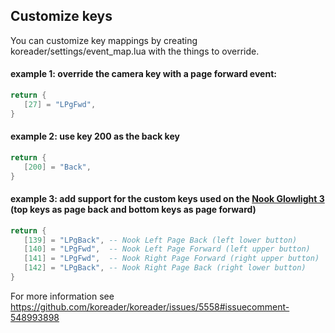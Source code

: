 ## Customize keys

You can customize key mappings by creating koreader/settings/event_map.lua with the things to override.

#### example 1: override the camera key with a page forward event:

```lua
return {
   [27] = "LPgFwd",
}
```

#### example 2: use key 200 as the back key

```lua
return {
   [200] = "Back",
}
```

#### example 3: add support for the custom keys used on the [Nook Glowlight 3](https://www.mobileread.com/forums/showpost.php?p=3922840&postcount=23) (top keys as page back and bottom keys as page forward)

```lua
return {
   [139] = "LPgBack", -- Nook Left Page Back (left lower button)
   [140] = "LPgFwd",  -- Nook Left Page Forward (left upper button)
   [141] = "LPgFwd",  -- Nook Right Page Forward (right upper button)
   [142] = "LPgBack", -- Nook Right Page Back (right lower button)
}
```

For more information see https://github.com/koreader/koreader/issues/5558#issuecomment-548993898